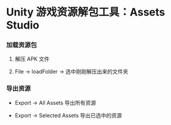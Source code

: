 # Unity 游戏资源解包工具：Assets Studio
<p id="x2h7adikro7zubztAEiTMw">

### 加载资源包

</p>


1. 解压 APK 文件


1. File → loadFolder → 选中刚刚解压出来的文件夹


<p id="u6diHUjCQzJ6xm7NfAhks4">

### 导出资源

</p>


- Export → All Assets 导出所有资源


- Export → Selected Assets 导出已选中的资源


<p id="pGAxYuNLT96LHWucJ5eykT">



</p>


